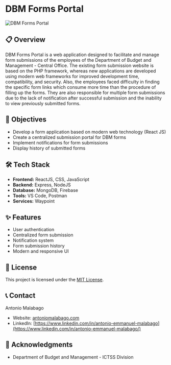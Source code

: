 # DBM Forms Portal

![DBM Forms Portal](https://res.cloudinary.com/de86eimvq/image/upload/v1727172791/portfolio/Projects/dbmForms/images/dbm_1.png)

## 📋 Overview

DBM Forms Portal is a web application designed to facilitate and manage form submissions of the employees of the Department of Budget and Management - Central Office. The existing form submission website is based on the PHP framework, whereas new applications are developed using modern web frameworks for improved development time, compatibility, and security. Also, the employees faced difficulty in finding the specific form links which consume more time than the procedure of filling up the forms. They are also responsible for multiple form submissions due to the lack of notification after successful submission and the inability to view previously submitted forms.

## 🎯 Objectives

- Develop a form application based on modern web technology (React JS)
- Create a centralized submission portal for DBM forms
- Implement notifications for form submissions
- Display history of submitted forms

## 🛠️ Tech Stack

- **Frontend:** ReactJS, CSS, JavaScript
- **Backend:** Express, NodeJS
- **Database:** MongoDB, Firebase
- **Tools:** VS Code, Postman
- **Services:** Waypoint

## ✨ Features

- User authentication
- Centralized form submission
- Notification system
- Form submission history
- Modern and responsive UI

## 📄 License

This project is licensed under the [MIT License](LICENSE).

## 📞 Contact

Antonio Malabago
- Website: [antoniomalabago.com](https://antoniomalabago.com)
- LinkedIn: [https://www.linkedin.com/in/antonio-emmanuel-malabago](https://www.linkedin.com/in/antonio-emmanuel-malabago/)

## 🙏 Acknowledgments

- Department of Budget and Management - ICTSS Division
